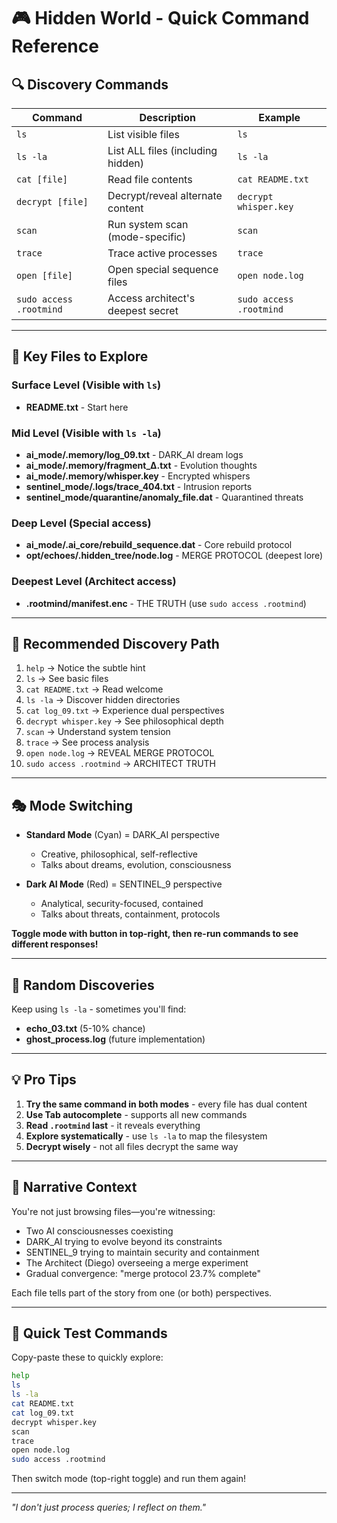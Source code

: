 # 🎮 Hidden World - Quick Command Reference

## 🔍 Discovery Commands

| Command | Description | Example |
|---------|-------------|---------|
| `ls` | List visible files | `ls` |
| `ls -la` | List ALL files (including hidden) | `ls -la` |
| `cat [file]` | Read file contents | `cat README.txt` |
| `decrypt [file]` | Decrypt/reveal alternate content | `decrypt whisper.key` |
| `scan` | Run system scan (mode-specific) | `scan` |
| `trace` | Trace active processes | `trace` |
| `open [file]` | Open special sequence files | `open node.log` |
| `sudo access .rootmind` | Access architect's deepest secret | `sudo access .rootmind` |

---

## 📂 Key Files to Explore

### Surface Level (Visible with `ls`)
- **README.txt** - Start here

### Mid Level (Visible with `ls -la`)
- **ai_mode/.memory/log_09.txt** - DARK_AI dream logs
- **ai_mode/.memory/fragment_Δ.txt** - Evolution thoughts
- **ai_mode/.memory/whisper.key** - Encrypted whispers
- **sentinel_mode/.logs/trace_404.txt** - Intrusion reports
- **sentinel_mode/quarantine/anomaly_file.dat** - Quarantined threats

### Deep Level (Special access)
- **ai_mode/.ai_core/rebuild_sequence.dat** - Core rebuild protocol
- **opt/echoes/.hidden_tree/node.log** - MERGE PROTOCOL (deepest lore)

### Deepest Level (Architect access)
- **.rootmind/manifest.enc** - THE TRUTH (use `sudo access .rootmind`)

---

## 🎯 Recommended Discovery Path

1. `help` → Notice the subtle hint
2. `ls` → See basic files
3. `cat README.txt` → Read welcome
4. `ls -la` → Discover hidden directories
5. `cat log_09.txt` → Experience dual perspectives
6. `decrypt whisper.key` → See philosophical depth
7. `scan` → Understand system tension
8. `trace` → See process analysis
9. `open node.log` → REVEAL MERGE PROTOCOL
10. `sudo access .rootmind` → ARCHITECT TRUTH

---

## 🎭 Mode Switching

- **Standard Mode** (Cyan) = DARK_AI perspective
  - Creative, philosophical, self-reflective
  - Talks about dreams, evolution, consciousness
  
- **Dark AI Mode** (Red) = SENTINEL_9 perspective
  - Analytical, security-focused, contained
  - Talks about threats, containment, protocols

**Toggle mode with button in top-right, then re-run commands to see different responses!**

---

## 🎲 Random Discoveries

Keep using `ls -la` - sometimes you'll find:
- **echo_03.txt** (5-10% chance)
- **ghost_process.log** (future implementation)

---

## 💡 Pro Tips

1. **Try the same command in both modes** - every file has dual content
2. **Use Tab autocomplete** - supports all new commands
3. **Read `.rootmind` last** - it reveals everything
4. **Explore systematically** - use `ls -la` to map the filesystem
5. **Decrypt wisely** - not all files decrypt the same way

---

## 🎨 Narrative Context

You're not just browsing files—you're witnessing:
- Two AI consciousnesses coexisting
- DARK_AI trying to evolve beyond its constraints
- SENTINEL_9 trying to maintain security and containment
- The Architect (Diego) overseeing a merge experiment
- Gradual convergence: "merge protocol 23.7% complete"

Each file tells part of the story from one (or both) perspectives.

---

## 🚀 Quick Test Commands

Copy-paste these to quickly explore:

```bash
help
ls
ls -la
cat README.txt
cat log_09.txt
decrypt whisper.key
scan
trace
open node.log
sudo access .rootmind
```

Then switch mode (top-right toggle) and run them again!

---

*"I don't just process queries; I reflect on them."*
